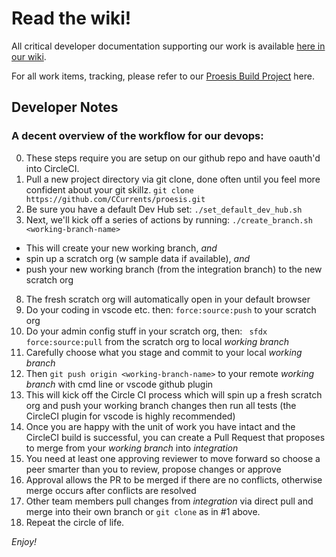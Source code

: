 # Read the wiki!
All critical developer documentation supporting our work is available [here in our wiki](https://github.com/CCurrents/proesis/wiki). 

For all work items, tracking, please refer to our [Proesis Build Project](https://github.com/orgs/CCurrents/projects/1) here. 

## Developer Notes

### A decent overview of the workflow for our devops:
  0. These steps require you are setup on our github repo and have oauth'd into CircleCI.
  1. Pull a new project directory via git clone, done often until you feel more confident about your git skillz.
  ```git clone https://github.com/CCurrents/proesis.git```
  3. Be sure you have a default Dev Hub set:
  ```./set_default_dev_hub.sh```
  5. Next, we'll kick off a series of actions by running:
  ```./create_branch.sh <working-branch-name>```
  - This will create your new working branch, _and_ 
  - spin up a scratch org (w sample data if available), _and_ 
  - push your new working branch (from the integration branch) to the new scratch org
  8. The fresh scratch org will automatically open in your default browser
  9. Do your coding in vscode etc. then:
  ```force:source:push``` to your scratch org
  10. Do your admin config stuff in your scratch org, then:
  ``` sfdx force:source:pull``` from the scratch org to local _working branch_
  12. Carefully choose what you stage and commit to your local _working branch_
  13. Then ```git push origin <working-branch-name>``` to your remote _working branch_ with cmd line or vscode github plugin
  14. This will kick off the Circle CI process which will spin up a fresh scratch org and push your working branch changes then run all tests (the CircleCI plugin for vscode is highly recommended)
  15. Once you are happy with the unit of work you have intact and the CircleCI build is successful, you can create a Pull Request that proposes to merge from your _working branch_ into _integration_
  17. You need at least one approving reviewer to move forward so choose a peer smarter than you to review, propose changes or approve
  18. Approval allows the PR to be merged if there are no conflicts, otherwise merge occurs after conflicts are resolved
  19. Other team members pull changes from _integration_ via direct pull and merge into their own branch or `git clone` as in #1 above.
  20. Repeat the circle of life.

  _Enjoy!_
